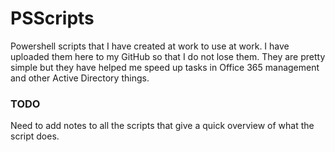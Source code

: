 # PSScripts
Powershell scripts that I have created at work to use at work. I have uploaded them here to my GitHub so that I do not lose them. They are pretty simple but they have helped me speed up tasks in Office 365 management and other Active Directory things.

### TODO
Need to add notes to all the scripts that give a quick overview of what the script does.
